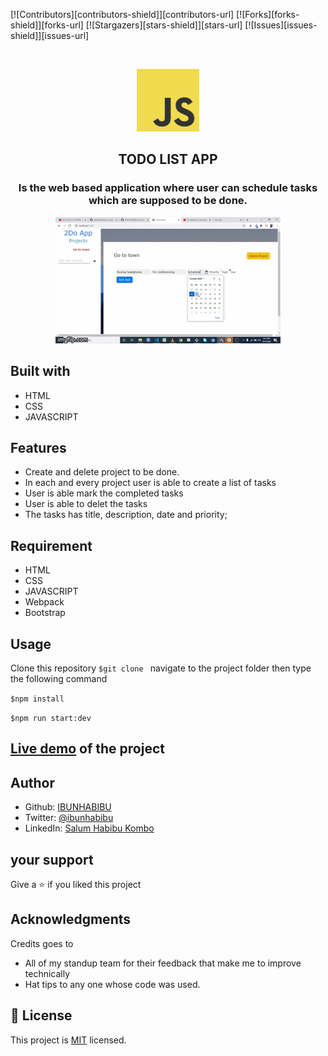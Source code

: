 [![Contributors][contributors-shield]][contributors-url]
[![Forks][forks-shield]][forks-url]
[![Stargazers][stars-shield]][stars-url]
[![Issues][issues-shield]][issues-url]

<br />

<p align="center">
  <a href="git@github.com:IBUNHABIBU/restaurant_page.git">
    <p align="center"> <img src="https://raw.githubusercontent.com/github/explore/b7c8510756ee50efb38d1f01896e72b7a9737296/topics/javascript/javascript.png" alt="Phaser" width="100" height="100"> </p>
  </a>

  <h2 align="center">TODO LIST APP</h2>
<h3 align = "center"> Is the web based application where user can schedule tasks which are supposed to be done.</h3>
 <div align="center">
  <!-- ![screenshot](https://github.com/IBUNHABIBU/todo-list/blob/feature/src/images/todolist.gif) -->
 <img src="https://github.com/IBUNHABIBU/todo-list/blob/feature/src/images/todolist.gif" >
 </div>

## Built with
* HTML
* CSS
* JAVASCRIPT

## Features 
* Create and delete project to be done.
* In each and every project user is able to create a list of tasks
* User is able mark the completed tasks
* User is able to delet the tasks
* The tasks has title, description, date and priority;
  
## Requirement 
* HTML
* CSS
* JAVASCRIPT
* Webpack
* Bootstrap

## Usage
Clone this repository 
 `$git clone ` 
 navigate to the project folder then type the following command

 `$npm install `
 
 `$npm run start:dev`

## [Live demo](https://rawcdn.githack.com/IBUNHABIBU/todo-list/cd1daf36adc8ee0da82d1051a6378d094988e2d3/dist/index.html "Of the project") of the project

## Author
* Github: [IBUNHABIBU](https://github.com/IBUNHABIBU)
* Twitter: [@ibunhabibu](https://twitter.com/Ibunhabibu)
* LinkedIn: [Salum Habibu Kombo](https://www.linkedin.com/in/salum-habibu/)

## your support 
Give a :star: if you liked this project 

## Acknowledgments
Credits goes to

- All of my standup team for their feedback that make me to improve technically
- Hat tips to any one whose code was used.
## 📝 License
This project is [MIT](LICENCE) licensed.

